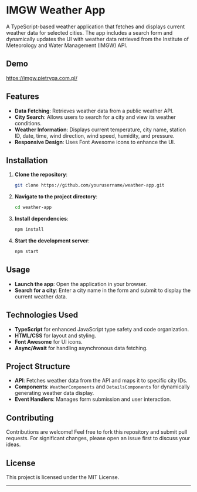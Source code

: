 # IMGW Weather App

A TypeScript-based weather application that fetches and displays current weather data for selected cities. The app includes a search form and dynamically updates the UI with weather data retrieved from the Institute of Meteorology and Water Management (IMGW) API.

## Demo
https://imgw.pietryga.com.pl/


## Features

- **Data Fetching**: Retrieves weather data from a public weather API.
- **City Search**: Allows users to search for a city and view its weather conditions.
- **Weather Information**: Displays current temperature, city name, station ID, date, time, wind direction, wind speed, humidity, and pressure.
- **Responsive Design**: Uses Font Awesome icons to enhance the UI.

## Installation

1. **Clone the repository**:
   ```bash
   git clone https://github.com/yourusername/weather-app.git
   ```
2. **Navigate to the project directory**:
   ```bash
   cd weather-app
   ```
3. **Install dependencies**:
   ```bash
   npm install
   ```
4. **Start the development server**:
   ```bash
   npm start
   ```

## Usage

- **Launch the app**: Open the application in your browser.
- **Search for a city**: Enter a city name in the form and submit to display the current weather data.

## Technologies Used

- **TypeScript** for enhanced JavaScript type safety and code organization.
- **HTML/CSS** for layout and styling.
- **Font Awesome** for UI icons.
- **Async/Await** for handling asynchronous data fetching.

## Project Structure

- **API**: Fetches weather data from the API and maps it to specific city IDs.
- **Components**: `WeatherComponents` and `DetailsComponents` for dynamically generating weather data display.
- **Event Handlers**: Manages form submission and user interaction.

## Contributing

Contributions are welcome! Feel free to fork this repository and submit pull requests. For significant changes, please open an issue first to discuss your ideas.

## License

This project is licensed under the MIT License.

---